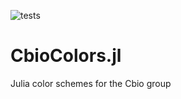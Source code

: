 ![tests](https://github.com/Computational-Biology-TUe/CbioColors.jl/actions/workflows/CI.yml/badge.svg?branch=release)

# CbioColors.jl
Julia color schemes for the Cbio group
